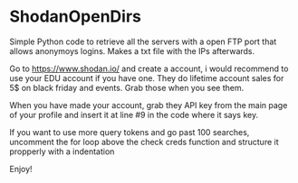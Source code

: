 # ShodanOpenDirs

Simple Python code to retrieve all the servers with a open FTP port that allows anonymoys logins. Makes a txt file with the IPs afterwards.


Go to https://www.shodan.io/ and create a account, i would recommend to use your EDU account if you have one. They do lifetime account sales for 5$ on black friday and events. Grab those when you see them.

When you have made your account, grab they API key from the main page of your profile and insert it at line #9 in the code where it says key.


If you want to use more query tokens and go past 100 searches, uncomment the for loop above the check creds function and structure it propperly with a indentation



Enjoy!

